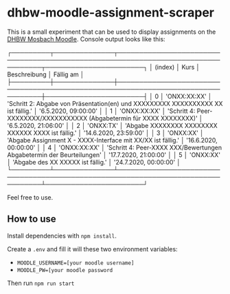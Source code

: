 # dhbw-moodle-assignment-scraper

This is a small experiment that can be used to display assignments on the [DHBW Mosbach Moodle](https://moodle.mosbach.dhbw.de/login/index.php). Console output looks like this:

┌─────────┬──────────────┬──────────────────────────────────────────────────────────────────────────────────┬───────────────────────┐
│ (index) │ Kurs │ Beschreibung │ Fällig am │
├─────────┼──────────────┼──────────────────────────────────────────────────────────────────────────────────┼───────────────────────┤
│ 0 │ 'ONXX:XX:XX' │ 'Schritt 2: Abgabe von Präsentation(en) und XXXXXXXXX XXXXXXXXXX XX ist fällig.' │ '6.5.2020, 09:00:00' │
│ 1 │ 'ONXX:XX:XX' │ 'Schritt 4: Peer-XXXXXXXX/XXXXXXXXXXX (Abgabetermin für XXXX XXXXXXXX)' │ '6.5.2020, 21:06:00' │
│ 2 │ 'ONXX:TX' │ 'Abgabe XXXXXXXX XXXXXXXX XXXXXX XXXX ist fällig.' │ '14.6.2020, 23:59:00' │
│ 3 │ 'ONXX:XX' │ 'Abgabe Assignment X - XXXX-Interface mit XX/XX ist fällig.' │ '16.6.2020, 00:00:00' │
│ 4 │ 'ONXX:XX:XX' │ 'Schritt 4: Peer-XXXX XXX/Bewertungen Abgabetermin der Beurteilungen' │ '17.7.2020, 21:00:00' │
│ 5 │ 'ONXX:XX' │ 'Abgabe des XX XXXXX ist fällig.' │ '24.7.2020, 00:00:00' │
└─────────┴──────────────┴──────────────────────────────────────────────────────────────────────────────────┴───────────────────────┘

Feel free to use.

## How to use

Install dependencies with `npm install`.

Create a `.env` and fill it will these two environment variables:

- `MOODLE_USERNAME=[your moodle username]`
- `MOODLE_PW=[your moodle password`

Then run `npm run start`
